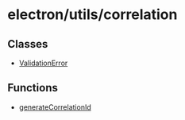 # electron/utils/correlation

## Classes

- [ValidationError](classes/ValidationError.md)

## Functions

- [generateCorrelationId](functions/generateCorrelationId.md)
